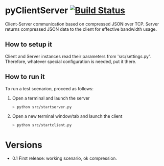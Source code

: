  # pyClientServer [![Build Status](https://travis-ci.org/hailpam/pyclientserver.svg?branch=master)](https://travis-ci.org/hailpam/pyclientserver)
Client-Server communication based on compressed JSON over TCP. Server returns compressed JSON data to the client for effective bandwidth usage.

## How to setup it
Client and Server instances read their parameters from 'src/settings.py'. Therefore, whatever special configuration is needed, put it there.


## How to run it
To run a test scenarion, proceed as follows:

1. Open a terminal and launch the server

	```bash
	> python src/startserver.py
	```

2. Open a new terminal window/tab and launch the client

	```bash
	> python src/startclient.py
	```


# Versions
- 0.1 First release: working scenario, ok compression.